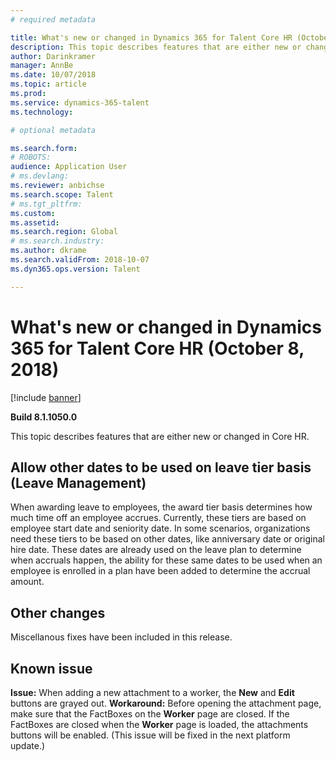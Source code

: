 ```yaml
---
# required metadata

title: What's new or changed in Dynamics 365 for Talent Core HR (October 1, 2018)
description: This topic describes features that are either new or changed in Microsoft Dynamics 365 for Talent Core HR.
author: Darinkramer
manager: AnnBe
ms.date: 10/07/2018
ms.topic: article
ms.prod: 
ms.service: dynamics-365-talent
ms.technology: 

# optional metadata

ms.search.form: 
# ROBOTS: 
audience: Application User
# ms.devlang: 
ms.reviewer: anbichse
ms.search.scope: Talent
# ms.tgt_pltfrm: 
ms.custom: 
ms.assetid: 
ms.search.region: Global
# ms.search.industry: 
ms.author: dkrame
ms.search.validFrom: 2018-10-07
ms.dyn365.ops.version: Talent

---
```


# What's new or changed in Dynamics 365 for Talent Core HR (October 8, 2018)

[!include [banner](includes/banner.md)]

**Build 8.1.1050.0**

This topic describes features that are either new or changed in Core HR.

## Allow other dates to be used on leave tier basis (Leave Management)

When awarding leave to employees, the award tier basis determines how much time off an employee accrues. Currently, these tiers are based on employee start date and seniority date. In some scenarios, organizations need these tiers to be based on other dates, like anniversary date or original hire date. These dates are already used on the leave plan to determine when accruals happen, the ability for these same dates to be used when an employee is enrolled in a plan have been added to determine the accrual amount. 

## Other changes
Miscellanous fixes have been included in this release.

## Known issue

**Issue:** When adding a new attachment to a worker, the **New** and **Edit** buttons are grayed out. **Workaround:** Before opening the attachment page, make sure that the FactBoxes on the **Worker** page are closed. If the FactBoxes are closed when the **Worker** page is loaded, the attachments buttons will be enabled. (This issue will be fixed in the next platform update.)
